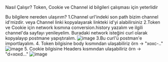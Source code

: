 Nasıl Çalışır?
Token, Cookie ve Channel id bilgileri çalışması için yeterlidir

Bu bilgilere nereden ulaşırım?
1.Channel url'indeki son path bizim channel id'mizdir. veya Channel linki kopyalayarak linkteki id'yi alabilirsiniz
2.Token ve Cookie için network kısmına conversion.history yazalım ve ilgili channel'da sayfayı yenileyelim. Buradaki network isteğini curl olarak kopyalayıp postmane yapıştıralım.
![image](https://github.com/user-attachments/assets/274ae36a-6335-429d-98a9-2b1cc908de3d)
3.Bu curl'ü postman'e importlayalım.
4. Token bilgisine body kısmından ulaşabiliriz örn -> "xoxc-.." ![image](https://github.com/user-attachments/assets/04867e9a-e479-4e85-bd69-7bf0f8d92e67)
5. Cookie bilgisine Headers kısmından ulaşabiliriz örn -> "d=xoxd..." ![image](https://github.com/user-attachments/assets/039cfa2e-183d-4ede-b2fe-5736368f709e)

